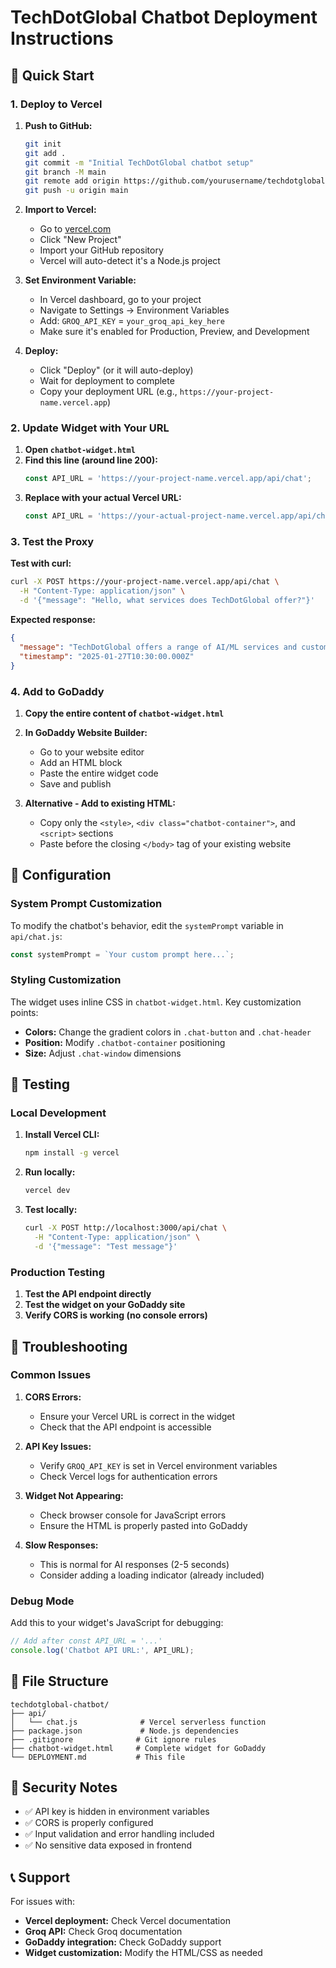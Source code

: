 # TechDotGlobal Chatbot Deployment Instructions

## 🚀 Quick Start

### 1. Deploy to Vercel

1. **Push to GitHub:**
   ```bash
   git init
   git add .
   git commit -m "Initial TechDotGlobal chatbot setup"
   git branch -M main
   git remote add origin https://github.com/yourusername/techdotglobal-chatbot.git
   git push -u origin main
   ```

2. **Import to Vercel:**
   - Go to [vercel.com](https://vercel.com)
   - Click "New Project"
   - Import your GitHub repository
   - Vercel will auto-detect it's a Node.js project

3. **Set Environment Variable:**
   - In Vercel dashboard, go to your project
   - Navigate to Settings → Environment Variables
   - Add: `GROQ_API_KEY` = `your_groq_api_key_here`
   - Make sure it's enabled for Production, Preview, and Development

4. **Deploy:**
   - Click "Deploy" (or it will auto-deploy)
   - Wait for deployment to complete
   - Copy your deployment URL (e.g., `https://your-project-name.vercel.app`)

### 2. Update Widget with Your URL

1. **Open `chatbot-widget.html`**
2. **Find this line (around line 200):**
   ```javascript
   const API_URL = 'https://your-project-name.vercel.app/api/chat';
   ```
3. **Replace with your actual Vercel URL:**
   ```javascript
   const API_URL = 'https://your-actual-project-name.vercel.app/api/chat';
   ```

### 3. Test the Proxy

**Test with curl:**
```bash
curl -X POST https://your-project-name.vercel.app/api/chat \
  -H "Content-Type: application/json" \
  -d '{"message": "Hello, what services does TechDotGlobal offer?"}'
```

**Expected response:**
```json
{
  "message": "TechDotGlobal offers a range of AI/ML services and custom software development solutions...",
  "timestamp": "2025-01-27T10:30:00.000Z"
}
```

### 4. Add to GoDaddy

1. **Copy the entire content of `chatbot-widget.html`**
2. **In GoDaddy Website Builder:**
   - Go to your website editor
   - Add an HTML block
   - Paste the entire widget code
   - Save and publish

3. **Alternative - Add to existing HTML:**
   - Copy only the `<style>`, `<div class="chatbot-container">`, and `<script>` sections
   - Paste before the closing `</body>` tag of your existing website

## 🔧 Configuration

### System Prompt Customization

To modify the chatbot's behavior, edit the `systemPrompt` variable in `api/chat.js`:

```javascript
const systemPrompt = `Your custom prompt here...`;
```

### Styling Customization

The widget uses inline CSS in `chatbot-widget.html`. Key customization points:

- **Colors:** Change the gradient colors in `.chat-button` and `.chat-header`
- **Position:** Modify `.chatbot-container` positioning
- **Size:** Adjust `.chat-window` dimensions

## 🧪 Testing

### Local Development

1. **Install Vercel CLI:**
   ```bash
   npm install -g vercel
   ```

2. **Run locally:**
   ```bash
   vercel dev
   ```

3. **Test locally:**
   ```bash
   curl -X POST http://localhost:3000/api/chat \
     -H "Content-Type: application/json" \
     -d '{"message": "Test message"}'
   ```

### Production Testing

1. **Test the API endpoint directly**
2. **Test the widget on your GoDaddy site**
3. **Verify CORS is working (no console errors)**

## 🚨 Troubleshooting

### Common Issues

1. **CORS Errors:**
   - Ensure your Vercel URL is correct in the widget
   - Check that the API endpoint is accessible

2. **API Key Issues:**
   - Verify `GROQ_API_KEY` is set in Vercel environment variables
   - Check Vercel logs for authentication errors

3. **Widget Not Appearing:**
   - Check browser console for JavaScript errors
   - Ensure the HTML is properly pasted into GoDaddy

4. **Slow Responses:**
   - This is normal for AI responses (2-5 seconds)
   - Consider adding a loading indicator (already included)

### Debug Mode

Add this to your widget's JavaScript for debugging:

```javascript
// Add after const API_URL = '...'
console.log('Chatbot API URL:', API_URL);
```

## 📝 File Structure

```
techdotglobal-chatbot/
├── api/
│   └── chat.js              # Vercel serverless function
├── package.json             # Node.js dependencies
├── .gitignore              # Git ignore rules
├── chatbot-widget.html     # Complete widget for GoDaddy
└── DEPLOYMENT.md           # This file
```

## 🔐 Security Notes

- ✅ API key is hidden in environment variables
- ✅ CORS is properly configured
- ✅ Input validation and error handling included
- ✅ No sensitive data exposed in frontend

## 📞 Support

For issues with:
- **Vercel deployment:** Check Vercel documentation
- **Groq API:** Check Groq documentation
- **GoDaddy integration:** Check GoDaddy support
- **Widget customization:** Modify the HTML/CSS as needed
